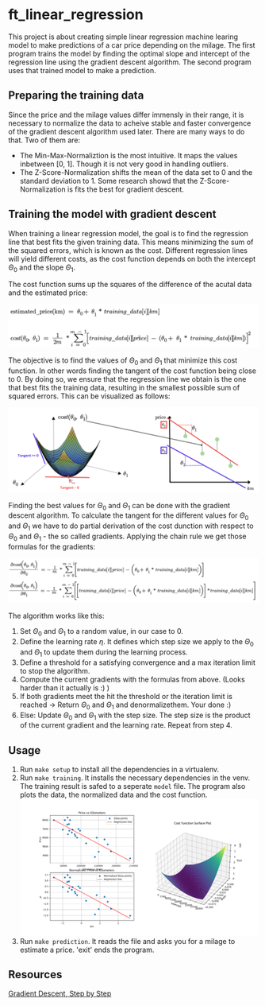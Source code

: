 # ft_linear_regression
This project is about creating simple linear regression machine learing model to make predictions of a car price depending on the milage. The first program trains the model by finding the optimal slope and intercept of the regression line using the gradient descent algorithm. The second program uses that trained model to make a prediction.

## Preparing the training data

Since the price and the milage values differ immensly in their range, it is necessary to normalize the data to acheive stable and faster convergence of the gradient descent algorithm used later. There are many ways to do that. Two of them are: 
- The Min-Max-Normaliztion is the most intuitive. It maps the values inbetween [0, 1]. Though it is not very good in handling outliers.
- The Z-Score-Normalization shifts the mean of the data set to 0 and the standard deviation to 1.
Some research showd that the Z-Score-Normalization is fits the best for gradient descent.

## Training the model with gradient descent

When training a linear regression model, the goal is to find the regression line that best fits the given training data. This means minimizing the sum of the squared errors, which is known as the cost. Different regression lines will yield different costs, as the cost function depends on both the intercept $Θ_0$ and the slope $Θ_1$.

The cost function sums up the squares of the difference of the acutal data and the estimated price:

![lin_reg1](https://raw.githubusercontent.com/alexehrlich/42Rio-AI-ft_linear_regression/main/images/formulas.png)

The objective is to find the values of $Θ_0$ and $Θ_1$ that minimize this cost function. In other words finding the tangent of the cost function being close to 0. By doing so, we ensure that the regression line we obtain is the one that best fits the training data, resulting in the smallest possible sum of squared errors. This can be visualized as follows:

![lin_reg1](https://raw.githubusercontent.com/alexehrlich/42Rio-AI-ft_linear_regression/main/images/cost.png)

Finding the best values for $Θ_0$ and $Θ_1$ can be done with the gradient descent algorithm. To calculate the tangent for the different values for $Θ_0$ and $Θ_1$ we have to do partial derivation of the cost dunction with respect to $Θ_0$ and $Θ_1$ - the so called gradients. Applying the chain rule we get those formulas for the gradients:

![lin_reg1](https://raw.githubusercontent.com/alexehrlich/42Rio-AI-ft_linear_regression/main/images/gradients.png)

The algorithm works like this:
1. Set $Θ_0$ and $Θ_1$ to a random value, in our case to 0.
3. Define the learning rate $η$. It defines which step size we apply to the $Θ_0$ and $Θ_1$ to update them during the learning process.
4. Define a threshold for a satisfying convergence and a max iteration limit to stop the algorithm.
5. Compute the current gradients with the formulas from above. (Looks harder than it actually is :) )
6. If both gradients meet the hit the threshold or the iteration limit is reached -> Return $Θ_0$ and $Θ_1$ and denormalizethem. Your done :)
7. Else: Update $Θ_0$ and $Θ_1$ with the step size. The step size is the product of the current gradient and the learning rate. Repeat from step 4.


## Usage

1. Run `make setup` to install all the dependencies in a virtualenv.
2. Run `make training`. It installs the necessary dependencies in the venv. The training result is safed to a seperate `model` file. The program also plots the data, the normalized data and the cost function.
  ![lin_reg1](https://raw.githubusercontent.com/alexehrlich/42Rio-AI-ft_linear_regression/main/images/plots.png)
4. Run `make prediction`. It reads the file and asks you for a milage to estimate a price. 'exit' ends the program.

## Resources

[Gradient Descent, Step by Step](https://www.google.com/url?sa=t&source=web&rct=j&opi=89978449&url=https://www.youtube.com/watch%3Fv%3DsDv4f4s2SB8&ved=2ahUKEwj31drs-MmGAxXqqZUCHUoPKEwQwqsBegQIERAF&usg=AOvVaw1cuyUDKXQnY4zSgUlDb4G-)
